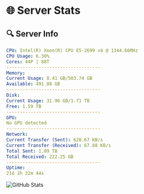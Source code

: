 # 🌐 Server Stats
## 🔍 Server Info
```yaml
CPU: Intel(R) Xeon(R) CPU E5-2699 v4 @ 1344.66MHz
CPU Usage: 6.30%
Cores: 44P | 88T
-----------------------------------
Memory:
Current Usage: 8.41 GB/503.74 GB
Available: 491.88 GB
-----------------------------------
Disk:
Current Usage: 31.96 GB/1.71 TB
Free: 1.59 TB
-----------------------------------
GPU:
No GPU detected
-----------------------------------
Network:
Current Transfer (Sent): 628.67 KB/s
Current Transfer (Received): 67.88 KB/s
Total Sent: 1.09 TB
Total Received: 222.25 GB
-----------------------------------
Uptime:
21d 2h 32m 44s
```
![GitHub Stats](https://img.shields.io/badge/Updated-2025-05-10_19:41:32-blue)